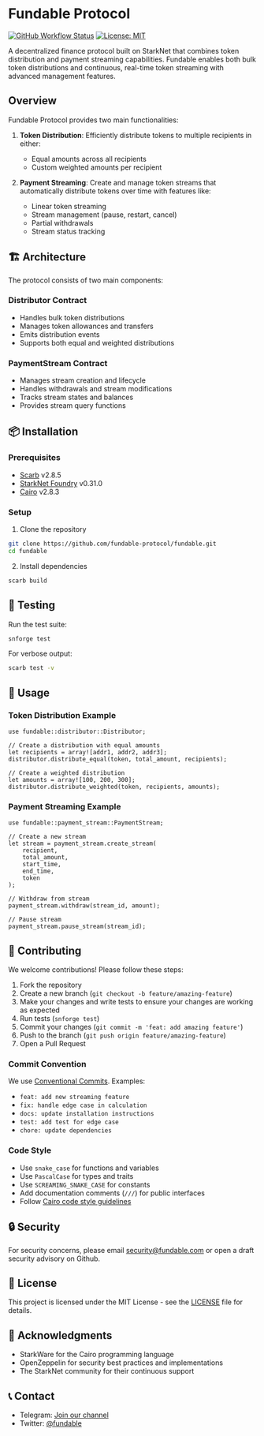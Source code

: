 # Fundable Protocol

[![GitHub Workflow Status](https://github.com/username/fundable/workflows/tests/badge.svg)](https://github.com/username/fundable/actions)
[![License: MIT](https://img.shields.io/badge/License-MIT-yellow.svg)](https://opensource.org/licenses/MIT)

A decentralized finance protocol built on StarkNet that combines token distribution and payment streaming capabilities. Fundable enables both bulk token distributions and continuous, real-time token streaming with advanced management features.

## Overview

Fundable Protocol provides two main functionalities:

1. **Token Distribution**: Efficiently distribute tokens to multiple recipients in either:
   - Equal amounts across all recipients
   - Custom weighted amounts per recipient

2. **Payment Streaming**: Create and manage token streams that automatically distribute tokens over time with features like:
   - Linear token streaming
   - Stream management (pause, restart, cancel)
   - Partial withdrawals
   - Stream status tracking

## 🏗️ Architecture

The protocol consists of two main components:

### Distributor Contract
- Handles bulk token distributions
- Manages token allowances and transfers
- Emits distribution events
- Supports both equal and weighted distributions

### PaymentStream Contract
- Manages stream creation and lifecycle
- Handles withdrawals and stream modifications
- Tracks stream states and balances
- Provides stream query functions

## 📦 Installation

### Prerequisites

- [Scarb](https://docs.swmansion.com/scarb/docs.html) v2.8.5
- [StarkNet Foundry](https://foundry-rs.github.io/starknet-foundry/) v0.31.0
- [Cairo](https://www.cairo-lang.org/docs/quickstart.html) v2.8.3

### Setup

1. Clone the repository
```bash
git clone https://github.com/fundable-protocol/fundable.git
cd fundable
```

2. Install dependencies
```bash
scarb build
```

## 🧪 Testing

Run the test suite:
```bash
snforge test
```

For verbose output:
```bash
scarb test -v
```

## 🚀 Usage

### Token Distribution Example

```cairo
use fundable::distributor::Distributor;

// Create a distribution with equal amounts
let recipients = array![addr1, addr2, addr3];
distributor.distribute_equal(token, total_amount, recipients);

// Create a weighted distribution
let amounts = array![100, 200, 300];
distributor.distribute_weighted(token, recipients, amounts);
```

### Payment Streaming Example

```cairo
use fundable::payment_stream::PaymentStream;

// Create a new stream
let stream = payment_stream.create_stream(
    recipient,
    total_amount,
    start_time,
    end_time,
    token
);

// Withdraw from stream
payment_stream.withdraw(stream_id, amount);

// Pause stream
payment_stream.pause_stream(stream_id);
```

## 🤝 Contributing

We welcome contributions! Please follow these steps:

1. Fork the repository
2. Create a new branch (`git checkout -b feature/amazing-feature`)
3. Make your changes and write tests to ensure your changes are working as expected
4. Run tests (`snforge test`)
5. Commit your changes (`git commit -m 'feat: add amazing feature'`)
6. Push to the branch (`git push origin feature/amazing-feature`)
7. Open a Pull Request

### Commit Convention

We use [Conventional Commits](https://www.conventionalcommits.org/). Examples:

- `feat: add new streaming feature`
- `fix: handle edge case in calculation`
- `docs: update installation instructions`
- `test: add test for edge case`
- `chore: update dependencies`

### Code Style

- Use `snake_case` for functions and variables
- Use `PascalCase` for types and traits
- Use `SCREAMING_SNAKE_CASE` for constants
- Add documentation comments (`///`) for public interfaces
- Follow [Cairo code style guidelines](https://book.cairo-lang.org/ch02-00-common-programming-concepts.html)

## 🔒 Security

For security concerns, please email security@fundable.com or open a draft security advisory on Github.

## 📄 License

This project is licensed under the MIT License - see the [LICENSE](LICENSE) file for details.

## 🙏 Acknowledgments

- StarkWare for the Cairo programming language
- OpenZeppelin for security best practices and implementations
- The StarkNet community for their continuous support

## 📞 Contact

- Telegram: [Join our channel](https://t.me/fundable_finance)
- Twitter: [@fundable](https://twitter.com/fundable_)






